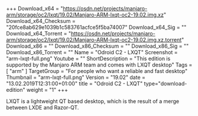 +++
Download_x64 = "https://osdn.net/projects/manjaro-arm/storage/oc2/lxqt/19.02/Manjaro-ARM-lxqt-oc2-19.02.img.xz"
Download_x64_Checksum = "20fce8ab629e1039b1c583761acfce5f5ba74007"
Download_x64_Sig = ""
Download_x64_Torrent = "https://osdn.net/projects/manjaro-arm/storage/oc2/lxqt/19.02/Manjaro-ARM-lxqt-oc2-19.02.img.xz.torrent"
Download_x86 = ""
Download_x86_Checksum = ""
Download_x86_Sig = ""
Download_x86_Torrent = ""
Name = "Odroid C2 - LXQT"
Screenshot = "arm-lxqt-full.png"
Youtube = ""
ShortDescription = "This edition is supported by the Manjaro ARM team and comes with LXQT desktop"
Tags = [ "arm" ]
TargetGroup = "For people who want a reliable and fast desktop"
Thumbnail = "arm-lxqt-full.png"
Version = "19.02"
date = "13.02.2019T12:31:00+01:00"
title = "Odroid C2 - LXQT"
type="download-edition"
weight = "1"
+++

LXQT is a lightweight QT based desktop, which is the result of a merge between LXDE and Razor-QT.

